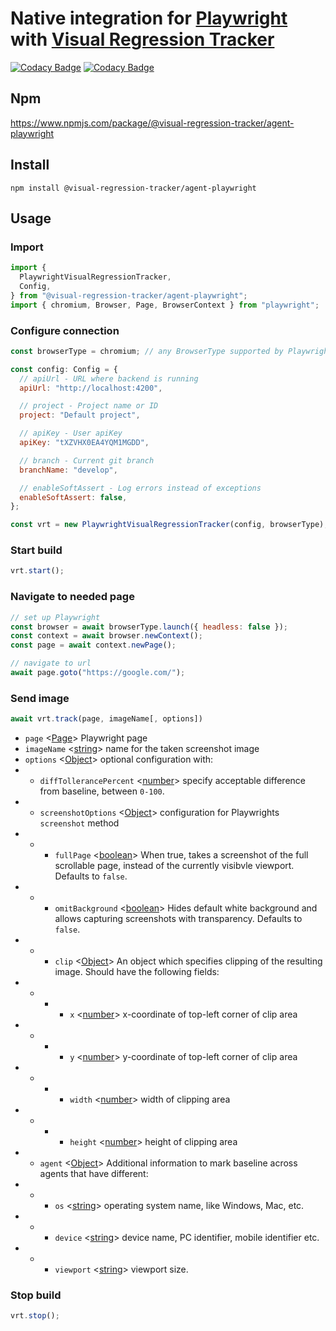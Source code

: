 # Native integration for [Playwright](https://github.com/microsoft/playwright) with [Visual Regression Tracker](https://github.com/Visual-Regression-Tracker/Visual-Regression-Tracker)

[![Codacy Badge](https://app.codacy.com/project/badge/Grade/7c9f8095909c4220bff56b66b4cb728d)](https://www.codacy.com/gh/Visual-Regression-Tracker/agent-playwright?utm_source=github.com&utm_medium=referral&utm_content=Visual-Regression-Tracker/agent-playwright&utm_campaign=Badge_Grade)
[![Codacy Badge](https://app.codacy.com/project/badge/Coverage/7c9f8095909c4220bff56b66b4cb728d)](https://www.codacy.com/gh/Visual-Regression-Tracker/agent-playwright?utm_source=github.com&utm_medium=referral&utm_content=Visual-Regression-Tracker/agent-playwright&utm_campaign=Badge_Coverage)

## Npm

https://www.npmjs.com/package/@visual-regression-tracker/agent-playwright

## Install

`npm install @visual-regression-tracker/agent-playwright`

## Usage

### Import

```js
import {
  PlaywrightVisualRegressionTracker,
  Config,
} from "@visual-regression-tracker/agent-playwright";
import { chromium, Browser, Page, BrowserContext } from "playwright";
```

### Configure connection

```js
const browserType = chromium; // any BrowserType supported by Playwright

const config: Config = {
  // apiUrl - URL where backend is running
  apiUrl: "http://localhost:4200",

  // project - Project name or ID
  project: "Default project",

  // apiKey - User apiKey
  apiKey: "tXZVHX0EA4YQM1MGDD",

  // branch - Current git branch
  branchName: "develop",

  // enableSoftAssert - Log errors instead of exceptions
  enableSoftAssert: false,
};

const vrt = new PlaywrightVisualRegressionTracker(config, browserType);
```

### Start build

```js
vrt.start();
```

### Navigate to needed page

```js
// set up Playwright
const browser = await browserType.launch({ headless: false });
const context = await browser.newContext();
const page = await context.newPage();

// navigate to url
await page.goto("https://google.com/");
```

### Send image

```js
await vrt.track(page, imageName[, options])
```

- `page` <[Page](https://playwright.dev/#version=v1.0.2&path=docs%2Fapi.md&q=class-page)> Playwright page
- `imageName` <[string](https://developer.mozilla.org/en-US/docs/Web/JavaScript/Data_structures#String_type)> name for the taken screenshot image
- `options` <[Object](https://developer.mozilla.org/en-US/docs/Web/JavaScript/Reference/Global_Objects/Object)> optional configuration with:
- - `diffTollerancePercent` <[number](https://developer.mozilla.org/en-US/docs/Web/JavaScript/Data_structures#Number_type)> specify acceptable difference from baseline, between `0-100`.
- - `screenshotOptions` <[Object](https://developer.mozilla.org/en-US/docs/Web/JavaScript/Reference/Global_Objects/Object)> configuration for Playwrights `screenshot` method
- - - `fullPage` <[boolean](https://developer.mozilla.org/en-US/docs/Web/JavaScript/Data_structures#Boolean_type)> When true, takes a screenshot of the full scrollable page, instead of the currently visibvle viewport. Defaults to `false`.
- - - `omitBackground` <[boolean](https://developer.mozilla.org/en-US/docs/Web/JavaScript/Data_structures#Boolean_type)> Hides default white background and allows capturing screenshots with transparency. Defaults to `false`.
- - - `clip` <[Object](https://developer.mozilla.org/en-US/docs/Web/JavaScript/Reference/Global_Objects/Object)> An object which specifies clipping of the resulting image. Should have the following fields:
- - - - `x` <[number](https://developer.mozilla.org/en-US/docs/Web/JavaScript/Data_structures#Number_type)> x-coordinate of top-left corner of clip area
- - - - `y` <[number](https://developer.mozilla.org/en-US/docs/Web/JavaScript/Data_structures#Number_type)> y-coordinate of top-left corner of clip area
- - - - `width` <[number](https://developer.mozilla.org/en-US/docs/Web/JavaScript/Data_structures#Number_type)> width of clipping area
- - - - `height` <[number](https://developer.mozilla.org/en-US/docs/Web/JavaScript/Data_structures#Number_type)> height of clipping area
- - `agent` <[Object](https://developer.mozilla.org/en-US/docs/Web/JavaScript/Reference/Global_Objects/Object)> Additional information to mark baseline across agents that have different:
- - - `os` <[string](https://developer.mozilla.org/en-US/docs/Web/JavaScript/Data_structures#String_type)> operating system name, like Windows, Mac, etc.
- - - `device` <[string](https://developer.mozilla.org/en-US/docs/Web/JavaScript/Data_structures#String_type)> device name, PC identifier, mobile identifier etc.
- - - `viewport` <[string](https://developer.mozilla.org/en-US/docs/Web/JavaScript/Data_structures#String_type)> viewport size.

### Stop build

```js
vrt.stop();
```
